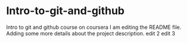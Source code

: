 # Intro-to-git-and-github
Intro to git and github course on coursera
I am editing the README file. Adding some more details about the project description.
edit 2
edit 3
